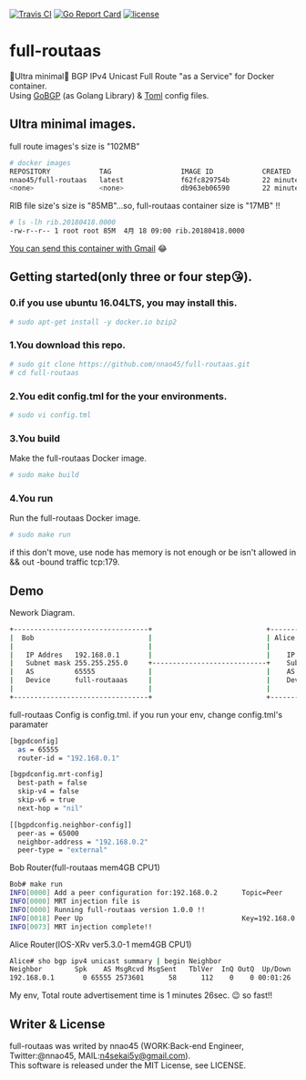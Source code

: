 [![Travis CI](https://travis-ci.org/nnao45/full-routaas.svg?branch=master)](https://travis-ci.org/nnao45/full-routaas)
[![Go Report Card](https://goreportcard.com/badge/github.com/nnao45/jgob)](https://goreportcard.com/report/github.com/nnao45/full-routaas)
[![license](http://img.shields.io/badge/license-MIT-red.svg?style=flat)](https://raw.githubusercontent.com/nnao45/full-routaas/master/LICENSE)
# full-routaas
🐣Ultra minimal🐣 BGP IPv4 Unicast Full Route "as a Service" for Docker container.  
Using [GoBGP](https://github.com/osrg/gobgp) (as Golang Library) & [Toml](https://github.com/BurntSushi/toml) config files.

## Ultra minimal images.

full route images's size is "102MB"
```bash
# docker images
REPOSITORY            TAG                 IMAGE ID            CREATED             SIZE
nnao45/full-routaas   latest              f62fc829754b        22 minutes ago      102MB
<none>                <none>              db963eb06590        22 minutes ago      949MB
```

RIB file size's size is "85MB"...so, full-routaas container size is "17MB" !!
```bash
# ls -lh rib.20180418.0000
-rw-r--r-- 1 root root 85M  4月 18 09:00 rib.20180418.0000
```
[You can send this container with Gmail](https://support.google.com/mail/answer/6584?co=GENIE.Platform%3DDesktop&hl=en) 😂

## Getting started(only three or four step😘).
### 0.if you use ubuntu 16.04LTS, you may install this.
```bash
# sudo apt-get install -y docker.io bzip2
```

### 1.You download this repo.
```bash
# sudo git clone https://github.com/nnao45/full-routaas.git
# cd full-routaas
```


### 2.You edit config.tml for the your environments.
```bash
# sudo vi config.tml
```

### 3.You build
Make the full-routaas Docker image.
```bash
# sudo make build 
```

### 4.You run
Run the full-routaas Docker image.
```bash
# sudo make run
```

if this don't move, use node has memory is not enough or be isn't allowed in && out -bound traffic tcp:179.

## Demo

Nework Diagram.
```bash
+---------------------------------+                            +---------------------------------+
|  Bob                            |                            | Alice                           |
|                                 |                            |                                 |
|   IP Addres   192.168.0.1       |                            |    IP Addres   192.168.0.2      |
|   Subnet mask 255.255.255.0     +----------------------------+    Subnet mask 255.255.255.0    |
|   AS          65555             |                            |    AS          65000            |
|   Device      full-routaaas     |                            |    Device      IOS-XRv          |
|                                 |                            |                                 |
+---------------------------------+                            +---------------------------------+
```

full-routaas Config is config.tml.
if you run your env, change config.tml's paramater
```bash
[bgpdconfig]
  as = 65555
  router-id = "192.168.0.1"

[bgpdconfig.mrt-config]
  best-path = false
  skip-v4 = false
  skip-v6 = true
  next-hop = "nil"

[[bgpdconfig.neighbor-config]]
  peer-as = 65000
  neighbor-address = "192.168.0.2"
  peer-type = "external"
```

Bob Router(full-routaas mem4GB CPU1)  
```bash
Bob# make run
INFO[0000] Add a peer configuration for:192.168.0.2      Topic=Peer
INFO[0000] MRT injection file is                        
INFO[0000] Running full-routaas version 1.0.0 !!        
INFO[0018] Peer Up                                       Key=192.168.0.2 State=BGP_FSM_OPENCONFIRM Topic=Peer
INFO[0073] MRT injection complete!! 
```

Alice Router(IOS-XRv ver5.3.0-1 mem4GB CPU1)
```bash
Alice# sho bgp ipv4 unicast summary | begin Neighbor
Neighbor        Spk    AS MsgRcvd MsgSent   TblVer  InQ OutQ  Up/Down  St/PfxRcd
192.168.0.1       0 65555 2573601      58      112    0    0 00:01:26     696234
```

My env, Total route advertisement time is 1 minutes 26sec. 😉 so fast!!

## Writer & License
full-routaas was writed by nnao45 (WORK:Back-end Engineer, Twitter:@nnao45, MAIL:n4sekai5y@gmail.com).  
This software is released under the MIT License, see LICENSE.
